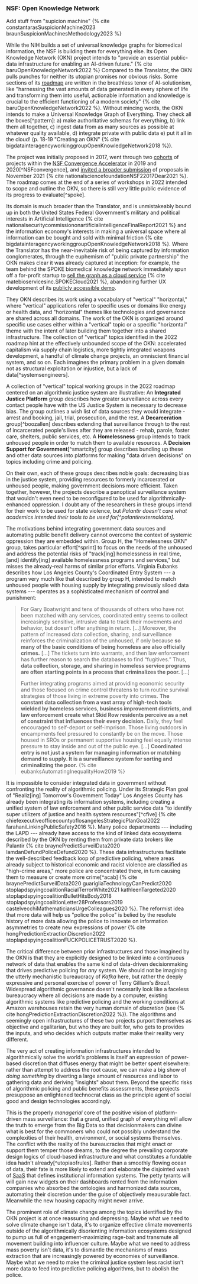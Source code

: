 ### NSF: Open Knowledge Network

<div class="draft-text">
Add stuff from "supicion machine" {% cite constantarasSuspicionMachine2023 braunSuspicionMachinesMethodology2023 %}
</div>

While the NIH builds a set of universal knowledge graphs for biomedical information, the NSF is building them for everything else. Its Open Knowledge Network (OKN) project intends to "provide an essential public-data infrastructure for enabling an AI-driven future." {% cite baruOpenKnowledgeNetwork2022 %} Compared to the Translator, the OKN pulls punches for neither its utopian promises nor obvious risks. Some sections of its [roadmap](https://web.archive.org/web/20221028095757/https://nsf-gov-resources.nsf.gov/2022-09/OKN%20Roadmap%20-%20Report_v03.pdf) are written in the breathless tenor of AI-solutionism, like "harnessing the vast amounts of data generated in every sphere of life and transforming them into useful, actionable information and knowledge is crucial to the efficient functioning of a modern society" {% cite baruOpenKnowledgeNetwork2022 %}. Without mincing words, the OKN intends to make a Universal Knowledge Graph of Everything. They check all the boxes[^pattern]: a) make authoritative schemas for everything, b) link them all together, c) ingest data from as many sources as possible at whatever quality available, d) integrate private with public data e) put it all in the cloud! (p. 18-19 "Creating an OKN" {% cite bigdatainteragencyworkinggroupOpenKnowledgeNetwork2018 %}). 

The project was initially proposed in 2017, went through two [cohorts](https://beta.nsf.gov/funding/initiatives/convergence-accelerator/portfolio) of projects within the [NSF Convergence Accelerator](https://beta.nsf.gov/funding/initiatives/convergence-accelerator/portfolio) in 2019 and 2020[^NSFconvergence], and [invited a broader submission](https://www.nsf.gov/pubs/2022/nsf22017/nsf22017.jsp) of proposals in November 2021 {% cite nationalsciencefoundationNSF22017Dear2021 %}. The roadmap comes at the end of a series of workshops in 2022 intended to scope and outline the OKN, so there is still very little public evidence of its progress to evaluate[^spoke].

Its domain is much broader than the Translator, and is unmistakeably bound up in both the United States Federal Government's military and political interests in Artificial Intelligence {% cite nationalsecuritycommissiononartificialintelligenceFinalReport2021 %} and the information economy's interests in making a universal space where all information can be bought and sold with minimal friction {% cite bigdatainteragencyworkinggroupOpenKnowledgeNetwork2018 %}. Where the Translator has the near-inevitable risk of being captured by information conglomerates, through the euphemism of "public private partnership" the OKN makes clear it was already captured at inception: for example, the team behind the SPOKE biomedical knowledge network immediately spun off a for-profit startup to [sell the graph as a cloud service](https://www.matebioservices.com/spoke-cloud) {% cite matebioservicesinc.SPOKECloud2021 %}, abandoning further UX development of its [publicly accessible demo](https://spoke.rbvi.ucsf.edu/).



They OKN describes its work using a vocabulary of "vertical" "horizontal," where "vertical" applications refer to specific uses or domains like energy or health data, and "horizontal" themes like technologies and governance are shared across all domains. The work of the OKN is organized around specific use cases either within a "vertical" topic or a specific "horizontal" theme with the intent of later building them together into a shared infrastructure. The collection of "vertical" topics identified in the 2022 roadmap hint at the effectively unbounded scope of the OKN: accelerated capitalism via supply chain logistics, more tightly integrated weapons development, a handful of climate change projects, an omniscient financial system, and so on. Each imagines the primary problem in a given domain not as structural exploitation or injustice, but a lack of data[^systemsengineers].

A collection of "vertical" topical working groups in the 2022 roadmap centered on an algorithmic justice system are illustrative: An **Integrated Justice Platform** group describes how greater surveillance across every contact people have with the US Justice System is necessary to decrease bias. The group outlines a wish list of data sources they would integrate - arrest and booking, jail, trial, prosecution, and the rest. A **Decarceration** group[^boozallen] describes extending that surveillance through to the rest of incarcerated people's lives after they are released - rehab, parole, foster care, shelters, public services, etc. A **Homelessness** group intends to track unhoused people in order to match them to available resources. A **Decision Support for Government**[^smartcity] group describes bundling up these and other data sources into platforms for making "data driven decisions" on topics including crime and policing.

On their own, each of these groups describes noble goals: decreasing bias in the justice system, providing resources to formerly incarcerated or unhoused people, making government decisions more efficient. Taken together, however, the projects describe a panoptical surveillance system that wouldn't even need to be reconfigured to be used for algorithmically-enhanced oppression. I doubt any of the researchers in these groups intend for their work to be used for state violence, but *Palantir doesn't care what academics intended their tools to be used for[^palantirexternaldata].* 

The motivations behind integrating government data sources and automating public benefit delivery cannot overcome the context of systemic oppression they are embedded within. Group H, the "Homelessness OKN" group, takes particular effort[^sprint] to focus on the needs of the unhoused and address the potential risks of "track[ing] homelessness in real time, [and] identify[ing] available homelessness programs and services," but misses the already-real harms of similar prior efforts. Virginia Eubanks describes how Los Angeles County's Coordinated Entry System --- a program very much like that described by group H, intended to match unhoused people with housing supply by integrating previously siloed data systems --- operates as a sophisticated mechanism of control and punishment: 

> For Gary Boatwright and tens of thousands of others who have not been matched with any services, coordinated entry seems to collect increasingly sensitive, intrusive data to track their movements and behavior, but doesn’t offer anything in return. [...] Moreover, the pattern of increased data collection, sharing, and surveillance reinforces the criminalization of the unhoused, if only because **so many of the basic conditions of being homeless are also officially crimes.** [...] The tickets turn into warrants, and then law enforcement has further reason to search the databases to find “fugitives.” Thus, **data collection, storage, and sharing in homeless service programs are often starting points in a process that criminalizes the poor.** [...]
> 
> Further integrating programs aimed at providing economic security and those focused on crime control threatens to turn routine survival strategies of those living in extreme poverty into crimes. **The constant data collection from a vast array of high-tech tools wielded by homeless services, business improvement districts, and law enforcement create what Skid Row residents perceive as a net of constraint that influences their every decision.** Daily, they feel encouraged to self-deport or self-imprison. Those living outdoors in encampments feel pressured to constantly be on the move. Those housed in SROs or permanent supportive housing feel equally intense pressure to stay inside and out of the public eye. [...] **Coordinated entry is not just a system for managing information or matching demand to supply. It is a surveillance system for sorting and criminalizing the poor.** {% cite eubanksAutomatingInequalityHow2019 %}

It is impossible to consider integrated data in government without confronting the reality of algorithmic policing. Under its Strategic Plan goal of "Realiz[ing] Tomorrow's Government Today" Los Angeles County has already been integrating its information systems, including creating a unified system of law enforcement and other public service data "to identify super utilizers of justice and health system resources"[^cfive] {% cite chiefexecutiveofficecountyoflosangelesStrategicPlanGoal2022 farahaniLinkingPublicSafety2016 %}. Many police departments --- including the LAPD --- already have access to the kind of linked data ecosystems described by the OKN by renting them from private data brokers like Palantir {% cite braynePredictSurveilData2020 lamdanDefundPoliceDefund2020 %}. These data infrastructures facilitate the well-described feedback loop of predictive policing, where areas already subject to historical economic and racist violence are classified as "high-crime areas," more police are concentrated there, in turn causing them to measure or create more crime[^acab] {% cite braynePredictSurveilData2020 guarigliaTechnologyCanPredict2020  stoplapdspyingcoalitionRacialTerrorWhite2021 kathleenTargeted2020 stoplapdspyingcoalitionBulletHitsBody2018 stoplapdspyingcoalitionLetter28Professors2019 castelvecchiMathematiciansUrgeColleagues2020 %}. The reformist idea that more data will help us "police the police" is belied by the resolute history of more data allowing the police to innovate on information asymmetries to create new expressions of power {% cite hongPredictionExtractionDiscretion2022 stoplapdspyingcoalitionFUCKPOLICETRUST2020 %}.

The critical difference between prior infrastructures and those imagined by the OKN is that they are explicitly designed to be linked into a continuous network of data that enables the same kind of data-driven decisionmaking that drives predictive policing for *any* system. We should not be imagining the utterly mechanistic bureaucracy of *Kafka* here, but rather the deeply expressive and personal exercise of power of Terry Gilliam's *Brazil.* Widespread algorithmic governance doesn't necesarily look like a faceless bureaucracy where all decisions are made by a computer, existing algorithmic systems like predictive policing and the working conditions at Amazon warehouses retain the very human domain of *discretion* (see {% cite hongPredictionExtractionDiscretion2022 %}). The algorithms and seemingly open infrastructures of these two projects purport themselves as objective and egalitarian, but who they are built for, who gets to provides the inputs, and who decides which outputs matter make their reality very different. 

The very act of creating information infrastructures intended to algorithmically solve the world's problems is itself an expression of power-based discretion that diffuses energy that might be better spent elsewhere: rather than attempt to address the root cause, we can make a big show of *doing something* by diverting a large amount of resources and labor to gathering data and deriving "insights" about them. Beyond the specific risks of algorithmic policing and public benefits assessments, these projects presuppose an enlightened technocrat class as the principle agent of social good and design technologies accordingly. 

This is the properly *managerial* core of the positive vision of platform-driven mass surveillance: that a grand, unified graph of everything will allow the truth to emerge from the Big Data so that decisionmakers can divine what is best for the commoners who could not possibly understand the complexities of their health, environment, or social systems themselves. The conflict with the reality of the bureaucracies that might enact or support them temper those dreams, to the degree the prevailing corporate design logics of cloud-based infrastructure and what constitutes a fundable idea hadn't already[^utopiaofrules]. Rather than a smoothly flowing ocean of data, their fate is more likely to extend and elaborate the disjointed wash of [SaaS](https://en.wikipedia.org/wiki/Software_as_a_service) that defines institutional information systems. The petty tyrants will will gain new widgets on their dashboards rented from the information companies who absorbed the ontologies and harmonized data sources, automating their discretion under the guise of objectively meausurable fact. Meanwhile the new housing capacity might never arrive.

The prominent role of climate change among the topics identified by the OKN project is at once reassuring and depressing. Maybe what we need to solve climate change isn't data, it's to organize effective climate movements outside of the algorithmically disorienting information ecosystems designed to pump us full of engagement-maximizing rage-bait and transmute all movement building into influencer culture. Maybe what we need to address mass poverty isn't data, it's to dismantle the mechanisms of mass extraction that are increasingly powered by economies of surveillance. Maybe what we need to make the criminal justice system less racist isn't more data to feed into predictive policing algorithms, but to abolish the police.
